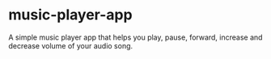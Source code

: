 # music-player-app
A simple music player app that helps you play, pause, forward, increase and decrease volume of your audio song.

